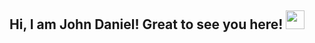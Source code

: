 ## Hi, I am  John Daniel! Great to see you here! <img src="https://raw.githubusercontent.com/aemmadi/aemmadi/master/wave.gif" width="30px">

